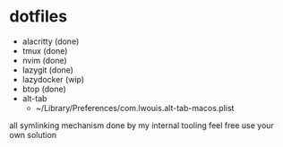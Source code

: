 # dotfiles

- alacritty (done)
- tmux (done)
- nvim (done)
- lazygit (done)
- lazydocker (wip)
- btop (done)
- alt-tab
  - ~/Library/Preferences/com.lwouis.alt-tab-macos.plist

all symlinking mechanism done by my internal tooling feel free use your own solution

